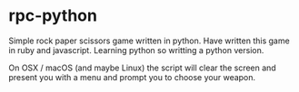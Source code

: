# rpc-python
Simple rock paper scissors game written in python. Have written this game in ruby and javascript. Learning python so writting a python version.

On OSX / macOS (and maybe Linux) the script will clear the screen and present you with a menu and prompt you to choose your weapon.
